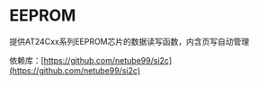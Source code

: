 # EEPROM

提供AT24Cxx系列EEPROM芯片的数据读写函数，内含页写自动管理

依赖库：[https://github.com/netube99/si2c](https://github.com/netube99/si2c)
